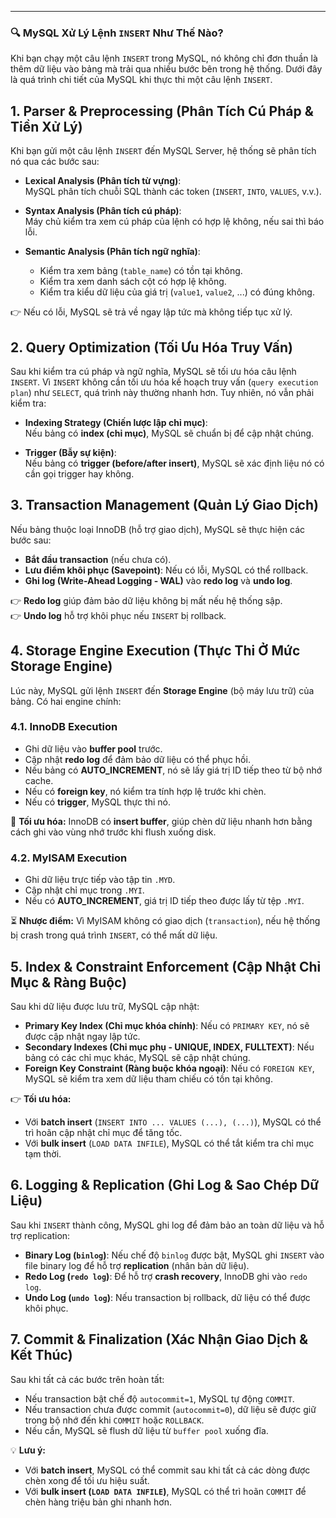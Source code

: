 
---

### 🔍 **MySQL Xử Lý Lệnh `INSERT` Như Thế Nào?**

Khi bạn chạy một câu lệnh `INSERT` trong MySQL, nó không chỉ đơn thuần là thêm dữ liệu vào bảng mà trải qua nhiều bước bên trong hệ thống. Dưới đây là quá trình chi tiết của MySQL khi thực thi một câu lệnh `INSERT`.

## **1. Parser & Preprocessing (Phân Tích Cú Pháp & Tiền Xử Lý)**

Khi bạn gửi một câu lệnh `INSERT` đến MySQL Server, hệ thống sẽ phân tích nó qua các bước sau:

- **Lexical Analysis (Phân tích từ vựng)**:  
    MySQL phân tích chuỗi SQL thành các token (`INSERT`, `INTO`, `VALUES`, v.v.).
    
- **Syntax Analysis (Phân tích cú pháp)**:  
    Máy chủ kiểm tra xem cú pháp của lệnh có hợp lệ không, nếu sai thì báo lỗi.
    
- **Semantic Analysis (Phân tích ngữ nghĩa)**:
    
    - Kiểm tra xem bảng (`table_name`) có tồn tại không.
    - Kiểm tra xem danh sách cột có hợp lệ không.
    - Kiểm tra kiểu dữ liệu của giá trị (`value1`, `value2`, ...) có đúng không.

👉 Nếu có lỗi, MySQL sẽ trả về ngay lập tức mà không tiếp tục xử lý.

## **2. Query Optimization (Tối Ưu Hóa Truy Vấn)**

Sau khi kiểm tra cú pháp và ngữ nghĩa, MySQL sẽ tối ưu hóa câu lệnh `INSERT`. Vì `INSERT` không cần tối ưu hóa kế hoạch truy vấn (`query execution plan`) như `SELECT`, quá trình này thường nhanh hơn. Tuy nhiên, nó vẫn phải kiểm tra:

- **Indexing Strategy (Chiến lược lập chỉ mục)**:  
    Nếu bảng có **index (chỉ mục)**, MySQL sẽ chuẩn bị để cập nhật chúng.
    
- **Trigger (Bẫy sự kiện)**:  
    Nếu bảng có **trigger (before/after insert)**, MySQL sẽ xác định liệu nó có cần gọi trigger hay không.

## **3. Transaction Management (Quản Lý Giao Dịch)**

Nếu bảng thuộc loại InnoDB (hỗ trợ giao dịch), MySQL sẽ thực hiện các bước sau:

- **Bắt đầu transaction** (nếu chưa có).
- **Lưu điểm khôi phục (Savepoint)**: Nếu có lỗi, MySQL có thể rollback.
- **Ghi log (Write-Ahead Logging - WAL)** vào **redo log** và **undo log**.

👉 **Redo log** giúp đảm bảo dữ liệu không bị mất nếu hệ thống sập.  
👉 **Undo log** hỗ trợ khôi phục nếu `INSERT` bị rollback.

## **4. Storage Engine Execution (Thực Thi Ở Mức Storage Engine)**

Lúc này, MySQL gửi lệnh `INSERT` đến **Storage Engine** (bộ máy lưu trữ) của bảng. Có hai engine chính:

### **4.1. InnoDB Execution**

- Ghi dữ liệu vào **buffer pool** trước.
- Cập nhật **redo log** để đảm bảo dữ liệu có thể phục hồi.
- Nếu bảng có **AUTO_INCREMENT**, nó sẽ lấy giá trị ID tiếp theo từ bộ nhớ cache.
- Nếu có **foreign key**, nó kiểm tra tính hợp lệ trước khi chèn.
- Nếu có **trigger**, MySQL thực thi nó.

🚀 **Tối ưu hóa:** InnoDB có **insert buffer**, giúp chèn dữ liệu nhanh hơn bằng cách ghi vào vùng nhớ trước khi flush xuống disk.

### **4.2. MyISAM Execution**

- Ghi dữ liệu trực tiếp vào tập tin `.MYD`.
- Cập nhật chỉ mục trong `.MYI`.
- Nếu có **AUTO_INCREMENT**, giá trị ID tiếp theo được lấy từ tệp `.MYI`.

⏳ **Nhược điểm:** Vì MyISAM không có giao dịch (`transaction`), nếu hệ thống bị crash trong quá trình `INSERT`, có thể mất dữ liệu.

## **5. Index & Constraint Enforcement (Cập Nhật Chỉ Mục & Ràng Buộc)**

Sau khi dữ liệu được lưu trữ, MySQL cập nhật:

- **Primary Key Index (Chỉ mục khóa chính)**: Nếu có `PRIMARY KEY`, nó sẽ được cập nhật ngay lập tức.
- **Secondary Indexes (Chỉ mục phụ - UNIQUE, INDEX, FULLTEXT)**: Nếu bảng có các chỉ mục khác, MySQL sẽ cập nhật chúng.
- **Foreign Key Constraint (Ràng buộc khóa ngoại)**: Nếu có `FOREIGN KEY`, MySQL sẽ kiểm tra xem dữ liệu tham chiếu có tồn tại không.

👉 **Tối ưu hóa:**

- Với **batch insert** (`INSERT INTO ... VALUES (...), (...)`), MySQL có thể trì hoãn cập nhật chỉ mục để tăng tốc.
- Với **bulk insert** (`LOAD DATA INFILE`), MySQL có thể tắt kiểm tra chỉ mục tạm thời.

## **6. Logging & Replication (Ghi Log & Sao Chép Dữ Liệu)**

Sau khi `INSERT` thành công, MySQL ghi log để đảm bảo an toàn dữ liệu và hỗ trợ replication:

- **Binary Log (`binlog`)**: Nếu chế độ `binlog` được bật, MySQL ghi `INSERT` vào file binary log để hỗ trợ **replication** (nhân bản dữ liệu).
- **Redo Log (`redo log`)**: Để hỗ trợ **crash recovery**, InnoDB ghi vào `redo log`.
- **Undo Log (`undo log`)**: Nếu transaction bị rollback, dữ liệu có thể được khôi phục.

## **7. Commit & Finalization (Xác Nhận Giao Dịch & Kết Thúc)**

Sau khi tất cả các bước trên hoàn tất:

- Nếu transaction bật chế độ `autocommit=1`, MySQL tự động `COMMIT`.
- Nếu transaction chưa được commit (`autocommit=0`), dữ liệu sẽ được giữ trong bộ nhớ đến khi `COMMIT` hoặc `ROLLBACK`.
- Nếu cần, MySQL sẽ flush dữ liệu từ `buffer pool` xuống đĩa.

💡 **Lưu ý:**

- Với **batch insert**, MySQL có thể commit sau khi tất cả các dòng được chèn xong để tối ưu hiệu suất.
- Với **bulk insert (`LOAD DATA INFILE`)**, MySQL có thể trì hoãn `COMMIT` để chèn hàng triệu bản ghi nhanh hơn.

